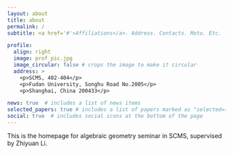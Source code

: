 ```yaml
---
layout: about
title: about
permalink: /
subtitle: <a href='#'>Affiliations</a>. Address. Contacts. Moto. Etc.

profile:
  align: right
  image: prof_pic.jpg
  image_circular: false # crops the image to make it circular
  address: >
    <p>SCMS, 402-404</p>
    <p>Fudan University, Songhu Road No.2005</p>
    <p>Shanghai, China 200433</p>

news: true  # includes a list of news items
selected_papers: true # includes a list of papers marked as "selected={true}"
social: true  # includes social icons at the bottom of the page
---
```


This is the homepage for algebraic geometry seminar in SCMS, supervised by Zhiyuan Li.
